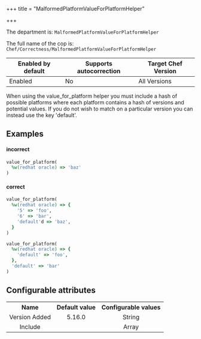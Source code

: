 +++
title = "MalformedPlatformValueForPlatformHelper"

+++

<!-- This content is automatically generated. See https://github.com/chef/chef-web-docs/blob/main/generated/README.md -->

The department is: `MalformedPlatformValueForPlatformHelper`

The full name of the cop is: `Chef/Correctness/MalformedPlatformValueForPlatformHelper`

| Enabled by default | Supports autocorrection | Target Chef Version |
| --- | --- | --- |
| Enabled | No | All Versions |

When using the value_for_platform helper you must include a hash of possible platforms where each platform contains a hash of versions and potential values. If you do not wish to match on a particular version you can instead use the key 'default'.

## Examples


#### incorrect

```ruby
value_for_platform(
  %w(redhat oracle) => 'baz'
)
```

#### correct

```ruby
value_for_platform(
  %w(redhat oracle) => {
    '5' => 'foo',
    '6' => 'bar',
    'default'd => 'baz',
  }
)

value_for_platform(
  %w(redhat oracle) => {
    'default' => 'foo',
  },
  'default' => 'bar'
)
```

## Configurable attributes

<table>
<tbody><tr>
<th>Name</th>
<th>Default value</th>
<th>Configurable values</th>
</tr>
<tr>
<td style="text-align:center">Version Added</td>
<td style="text-align:center">5.16.0</td>
<td style="text-align:center">String</td>
</tr>
<tr><td style="text-align:center">Include</td>
<td style="text-align:center"><ul>
</ul>
</td>
<td style="text-align:center">Array</td>
</tr></tbody></table>
